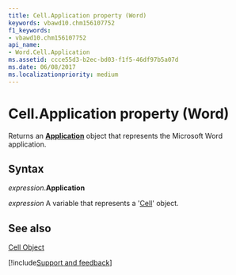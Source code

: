 ```yaml
---
title: Cell.Application property (Word)
keywords: vbawd10.chm156107752
f1_keywords:
- vbawd10.chm156107752
api_name:
- Word.Cell.Application
ms.assetid: ccce55d3-b2ec-bd03-f1f5-46df97b5a07d
ms.date: 06/08/2017
ms.localizationpriority: medium
---
```



# Cell.Application property (Word)

Returns an **[Application](Word.Application.md)** object that represents the Microsoft Word application.


## Syntax

_expression_.**Application**

_expression_ A variable that represents a '[Cell](Word.Cell.md)' object.


## See also


[Cell Object](Word.Cell.md)

[!include[Support and feedback](~/includes/feedback-boilerplate.md)]
